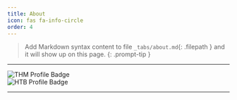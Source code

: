 ```yaml
---
title: About
icon: fas fa-info-circle
order: 4
---
```


> Add Markdown syntax content to file `_tabs/about.md`{: .filepath } and it will show up on this page.
{: .prompt-tip }


<hr>

<div style="height:auto; width: 200px;">
  <img src="https://tryhackme-badges.s3.amazonaws.com/luckyStr1ke.png" alt="THM Profile Badge" style="max-width: 101%; max-height: 200%; display: block; margin: auto;"/>
</div>
<div style="height:auto; width: 200px;">
  <img src="https://www.hackthebox.eu/badge/image/854155" alt="HTB Profile Badge"  style="max-width: 100%; max-height: 100%; display: block; margin:auto"/>
</div>

<hr>

